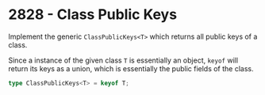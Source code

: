 # 2828 - Class Public Keys

Implement the generic `ClassPublicKeys<T>` which returns all public keys of a class.

Since a instance of the given class `T` is essentially an object, `keyof` will return its keys as a union, which is essentially the public fields of the class.

```typescript
type ClassPublicKeys<T> = keyof T;
```
